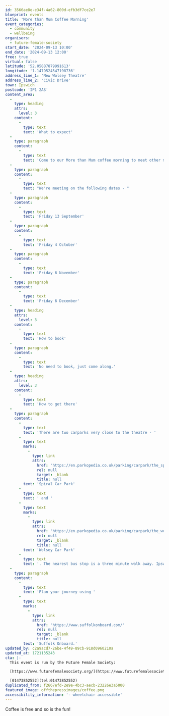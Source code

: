 ```yaml
---
id: 3566ae8e-e34f-4a62-800d-efb3df7ce2e7
blueprint: events
title: 'More than Mum Coffee Morning'
event_categories:
  - community
  - wellbeing
organisers:
  - future-female-society
start_date: '2024-09-13 10:00'
end_date: '2024-09-13 12:00'
free: true
virtual: false
latitude: '52.05887879991613'
longitude: '1.1479524547198736'
address_line_1: 'New Wolsey Theatre'
address_line_2: 'Civic Drive'
town: Ipswich
postcode: 'IP1 2AS'
content_area:
  -
    type: heading
    attrs:
      level: 3
    content:
      -
        type: text
        text: 'What to expect'
  -
    type: paragraph
    content:
      -
        type: text
        text: 'Come to our More than Mum coffee morning to meet other mums and find out about events and support in Ipswich for mums like you! '
  -
    type: paragraph
    content:
      -
        type: text
        text: "We're meeting on the following dates - "
  -
    type: paragraph
    content:
      -
        type: text
        text: 'Friday 13 September'
  -
    type: paragraph
    content:
      -
        type: text
        text: 'Friday 4 October'
  -
    type: paragraph
    content:
      -
        type: text
        text: 'Friday 6 November'
  -
    type: paragraph
    content:
      -
        type: text
        text: 'Friday 6 December'
  -
    type: heading
    attrs:
      level: 3
    content:
      -
        type: text
        text: 'How to book'
  -
    type: paragraph
    content:
      -
        type: text
        text: 'No need to book, just come along.'
  -
    type: heading
    attrs:
      level: 3
    content:
      -
        type: text
        text: 'How to get there'
  -
    type: paragraph
    content:
      -
        type: text
        text: 'There are two carparks very close to the theatre - '
      -
        type: text
        marks:
          -
            type: link
            attrs:
              href: 'https://en.parkopedia.co.uk/parking/carpark/the_spiral/ip1/ipswich/?arriving=202404081230&leaving=202404081430'
              rel: null
              target: _blank
              title: null
        text: 'Spiral Car Park'
      -
        type: text
        text: ' and '
      -
        type: text
        marks:
          -
            type: link
            attrs:
              href: 'https://en.parkopedia.co.uk/parking/carpark/the_wolsey/ip1/ipswich/?arriving=202404081230&leaving=202404081430'
              rel: null
              target: _blank
              title: null
        text: 'Wolsey Car Park'
      -
        type: text
        text: '. The nearest bus stop is a three minute walk away. Ipswich rail station is a 15 minute walk from the theatre.'
  -
    type: paragraph
    content:
      -
        type: text
        text: 'Plan your journey using '
      -
        type: text
        marks:
          -
            type: link
            attrs:
              href: 'https://www.suffolkonboard.com/'
              rel: null
              target: _blank
              title: null
        text: 'Suffolk Onboard.'
updated_by: c2a9acd7-26be-4f49-89cb-918d0960210a
updated_at: 1721135243
cta: |-
  This event is run by the Future Female Society:

  [https://www.futurefemalesociety.org/](https://www.futurefemalesociety.org/)

  [01473852552](tel:01473852552)
duplicated_from: f2667efd-2e9e-4bc3-aecb-23226e3a5000
featured_image: offthepressimages/coffee.png
accessibility_information: '- wheelchair accessible'
---
```

Coffee is free and so is the fun!